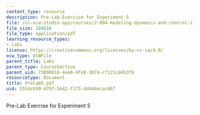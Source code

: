 ```yaml
---
content_type: resource
description: Pre-Lab Exercise for Experiment 5
file: /ol-ocw-studio-app/courses/2-004-modeling-dynamics-and-control-ii-spring-2003/5554cb9947975642f175dd448ecac867_Prelab5.pdf
file_size: 104616
file_type: application/pdf
learning_resource_types:
- Labs
license: https://creativecommons.org/licenses/by-nc-sa/4.0/
ocw_type: OCWFile
parent_title: Labs
parent_type: CourseSection
parent_uid: 73890816-4ee0-9fe8-3874-cf121c84b3f8
resourcetype: Document
title: Prelab5.pdf
uid: 5554cb99-4797-5642-f175-dd448ecac867
---
```

Pre-Lab Exercise for Experiment 5